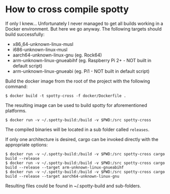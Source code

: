# How to cross compile spotty

If only I knew... Unfortunately I never managed to get all builds working in a Docker environment. But here we go anyway. The following targets should build successfully:

* x86_64-unknown-linux-musl
* i686-unknown-linux-musl
* aarch64-unknown-linux-gnu (eg. Rock64)
* arm-unknown-linux-gnueabihf (eg. Raspberry Pi 2+ - NOT built in default script)
* arm-unknown-linux-gnueabi (eg. Pi1 - NOT built in default script)

Build the docker image from the root of the project with the following command:

```
$ docker build -t spotty-cross -f docker/Dockerfile .
```

The resulting image can be used to build spotty for aforementioned platforms.

```
$ docker run -v ~/.spotty-build:/build -v $PWD:/src spotty-cross
```

The compiled binaries will be located in a sub folder called `releases`.

If only one architecture is desired, cargo can be invoked directly with the appropriate options:

```
$ docker run -v ~/.spotty-build:/build -v $PWD:/src spotty-cross cargo build --release
$ docker run -v ~/.spotty-build:/build -v $PWD:/src spotty-cross cargo build --release --target arm-unknown-linux-gnueabihf
$ docker run -v ~/.spotty-build:/build -v $PWD:/src spotty-cross cargo build --release --target aarch64-unknown-linux-gnu
```

Resulting files could be found in ~/.spotty-build and sub-folders.
